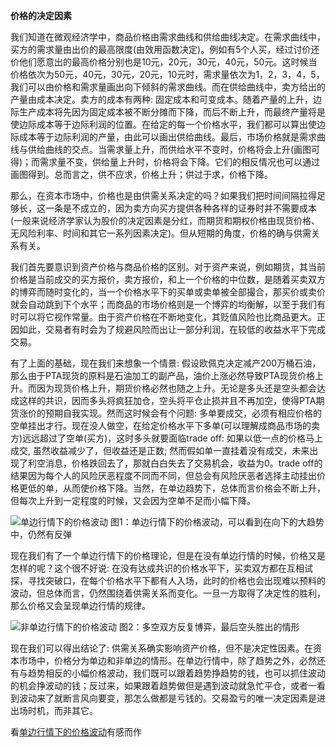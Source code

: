 **价格的决定因素**

我们知道在微观经济学中，商品价格由需求曲线和供给曲线决定。在需求曲线中，买方的需求量由出价的最高限度(由效用函数决定)。例如有5个人买，经过讨价还价他们愿意出的最高价格分别也是10元，20元，30元，40元，50元。这时候当价格依次为50元，40元，30元，20元，10元时，需求量依次为1，2，3，4，5，我们可以由价格和需求量画出向下倾斜的需求曲线。而在供给曲线中，卖方给出的产量由成本决定。卖方的成本有两种: 固定成本和可变成本。随着产量的上升，边际生产成本将先因为固定成本被不断分摊而下降，而后不断上升，而最终产量将是使边际成本等于边际利润的位置。在给定的每一个价格水平，我们都可以算出使边际成本等于边际利润的产量，由此可以画出供给曲线。最后，市场价格就是需求曲线与供给曲线的交点。当需求量上升，而供给水平不变时，价格将会上升(画图可得)；而需求量不变，供给量上升时，价格将会下降。它们的相反情况也可以通过画图得到。总而言之，供不应求，价格上升；供过于求，价格下降。

那么，在资本市场中，价格也是由供需关系决定的吗？如果我们把时间间隔拉得足够长，这一条是不成立的，因为卖方向买方提供各种各样的证券时并不需要成本(一般来说经济学家认为股价的决定因素是分红，而期货和期权价格由现货价格、无风险利率、时间和其它一系列因素决定)。但从短期的角度，价格的确与供需关系有关。

我们首先要意识到资产价格与商品价格的区别。对于资产来说，例如期货，其当前价格是当前成交的买方报价，卖方报价，和上一个价格的中位数，是随着买卖双方的博弈而随时变化的，当一个价格水平下的买单或卖单被全部撮合，那买价或卖价就会自动跳到下个水平；而商品的市场价格则是一个博弈的均衡解，以至于我们有时可以将它视作常量。由于资产价格在不断地变化，其贬值风险也比商品更大。正因如此，交易者有时会为了规避风险而出让一部分利润，在较低的收益水平下完成交易。

有了上面的基础，现在我们来想象一个情景: 假设欧佩克决定减产200万桶石油，那么由于PTA现货的原料是石油加工的副产品，油价上涨必然导致PTA现货价格上升。而因为现货价格上升，期货价格必然也随之上升。无论是多头还是空头都会达成这样的共识，因而多头将疯狂加仓，空头将平仓止损并且不再加空，使得PTA期货涨价的预期自我实现。然而这时候会有个问题: 多单要成交，必须有相应价格的空单挂出才行。现在没人做空，在给定价格水平下多单(可以理解成商品市场的卖方)远远超过了空单(买方)，这时多头就要面临trade off: 如果以低一点的价格马上成交, 虽然收益减少了，但收益还是正数; 然而假如单一直挂着没有成交，未来出现了利空消息，价格跌回去了，那就白白失去了交易机会，收益为0。trade off的结果因为每个人的风险厌恶程度不同而不同，但总会有风险厌恶者选择主动挂出价格更低的单，从而使价格下降。当然，在单边趋势下，总体而言价格会不断上升，但每次上升到一定程度的时候，又会因为空单不足而小幅下降。

![单边行情下的价格波动](https://user-images.githubusercontent.com/101194077/208286272-d7b1ee7c-ab6a-4176-8cd5-8cacb54797fd.jpg)
图1：单边行情下的价格波动，可以看到在向下的大趋势中，仍然有反弹

现在我们有了一个单边行情下的价格理论，但是在没有单边行情的时候，价格又是怎样的呢？这个很不好说: 在没有达成共识的价格水平下，买卖双方都在互相试探，寻找突破口，在每个价格水平下都有人入场，此时的价格也会出现难以预料的波动，但总体而言，仍然围绕着供需关系而变化。一旦一方取得了决定性的胜利，那么价格又会呈现单边行情的规律。

![非单边行情下的价格波动](https://user-images.githubusercontent.com/101194077/208286295-274e9e3f-56c4-49db-a851-c6b7a407f0e1.jpg)
图2：多空双方反复博弈，最后空头胜出的情形

现在我们可以得出结论了: 供需关系确实影响资产价格，但不是决定性因素。在资本市场中，价格分为单边和非单边的情形。在单边行情中，除了趋势之外，必然还有与趋势相反的小幅价格波动，我们既可以跟着趋势挣趋势的钱，也可以抓住波动的机会挣波动的钱；反过来，如果跟着趋势做但是遇到波动就急忙平仓，或者一看到波动来了就断言风向要变，那怎么做都是亏钱的。交易盈亏的唯一决定因素是进出场时机，而非其它。

看[单边行情下的价格波动](https://b23.tv/h8FP4QV)有感而作
